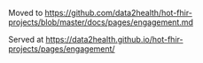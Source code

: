 Moved to https://github.com/data2health/hot-fhir-projects/blob/master/docs/pages/engagement.md

Served at https://data2health.github.io/hot-fhir-projects/pages/engagement/